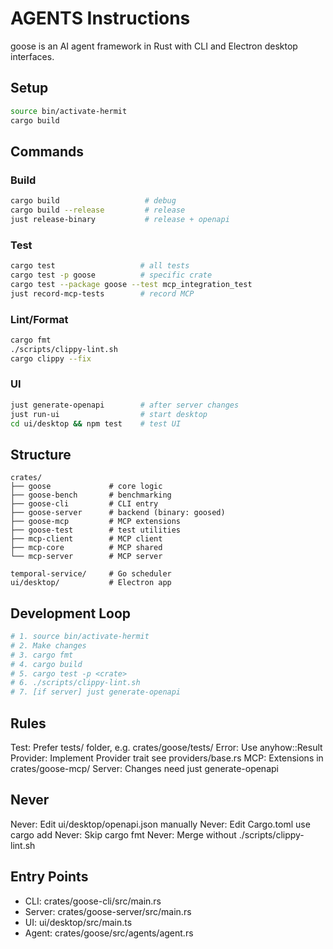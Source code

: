 # AGENTS Instructions

goose is an AI agent framework in Rust with CLI and Electron desktop interfaces.

## Setup
```bash
source bin/activate-hermit
cargo build
```

## Commands

### Build
```bash
cargo build                   # debug
cargo build --release         # release  
just release-binary           # release + openapi
```

### Test
```bash
cargo test                   # all tests
cargo test -p goose          # specific crate
cargo test --package goose --test mcp_integration_test
just record-mcp-tests        # record MCP
```

### Lint/Format
```bash
cargo fmt
./scripts/clippy-lint.sh
cargo clippy --fix
```

### UI
```bash
just generate-openapi        # after server changes
just run-ui                  # start desktop
cd ui/desktop && npm test    # test UI
```

## Structure
```
crates/
├── goose             # core logic
├── goose-bench       # benchmarking
├── goose-cli         # CLI entry
├── goose-server      # backend (binary: goosed)
├── goose-mcp         # MCP extensions
├── goose-test        # test utilities
├── mcp-client        # MCP client
├── mcp-core          # MCP shared
└── mcp-server        # MCP server

temporal-service/     # Go scheduler
ui/desktop/           # Electron app
```

## Development Loop
```bash
# 1. source bin/activate-hermit
# 2. Make changes
# 3. cargo fmt
# 4. cargo build
# 5. cargo test -p <crate>
# 6. ./scripts/clippy-lint.sh
# 7. [if server] just generate-openapi
```

## Rules

Test: Prefer tests/ folder, e.g. crates/goose/tests/
Error: Use anyhow::Result
Provider: Implement Provider trait see providers/base.rs
MCP: Extensions in crates/goose-mcp/
Server: Changes need just generate-openapi

## Never

Never: Edit ui/desktop/openapi.json manually
Never: Edit Cargo.toml use cargo add
Never: Skip cargo fmt
Never: Merge without ./scripts/clippy-lint.sh

## Entry Points
- CLI: crates/goose-cli/src/main.rs
- Server: crates/goose-server/src/main.rs
- UI: ui/desktop/src/main.ts
- Agent: crates/goose/src/agents/agent.rs
